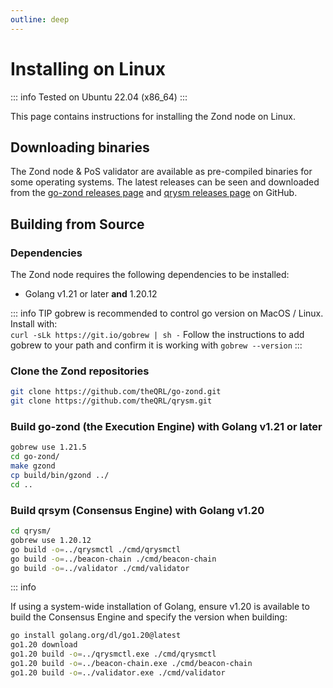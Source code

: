 ```yaml
---
outline: deep
---
```

# Installing on Linux

::: info
Tested on Ubuntu 22.04 (x86_64)
:::

This page contains instructions for installing the Zond node on Linux.

## Downloading binaries

The Zond node & PoS validator are available as pre-compiled binaries for some operating systems. The latest releases can be seen and downloaded from the [go-zond releases page](https://github.com/theQRL/go-zond/releases/) and [qrysm releases page](https://github.com/theQRL/qrysm/releases/) on GitHub.

## Building from Source

### Dependencies

The Zond node requires the following dependencies to be installed:

- Golang v1.21 or later **and** 1.20.12

::: info TIP
gobrew is recommended to control go version on MacOS / Linux. Install with:\
```curl -sLk https://git.io/gobrew | sh -```
Follow the instructions to add gobrew to your path and confirm it is working with ```gobrew --version```
:::

### Clone the Zond repositories

```bash
git clone https://github.com/theQRL/go-zond.git
git clone https://github.com/theQRL/qrysm.git
```

### Build go-zond (the Execution Engine) with Golang v1.21 or later

``` bash
gobrew use 1.21.5
cd go-zond/
make gzond
cp build/bin/gzond ../
cd ..
```

### Build qrsym (Consensus Engine) with Golang v1.20

```bash
cd qrysm/
gobrew use 1.20.12
go build -o=../qrysmctl ./cmd/qrysmctl
go build -o=../beacon-chain ./cmd/beacon-chain
go build -o=../validator ./cmd/validator
```

::: info

If using a system-wide installation of Golang, ensure v1.20 is available to build the Consensus Engine and specify the version when building:

```bash
go install golang.org/dl/go1.20@latest
go1.20 download
go1.20 build -o=../qrysmctl.exe ./cmd/qrysmctl
go1.20 build -o=../beacon-chain.exe ./cmd/beacon-chain
go1.20 build -o=../validator.exe ./cmd/validator
```
